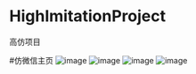 # HighImitationProject
高仿项目

#仿微信主页
![image](https://github.com/yyfBlog/HighImitationProject/tree/master/WeiXin/png/WechatIMG48.jpeg)
![image](https://github.com/yyfBlog/HighImitationProject/tree/master/WeiXin/png/WechatIMG51.jpeg)
![image](https://github.com/yyfBlog/HighImitationProject/tree/master/WeiXin/png/WechatIMG50.jpeg)
![image](https://github.com/yyfBlog/HighImitationProject/tree/master/WeiXin/png/WechatIMG49.jpeg)
